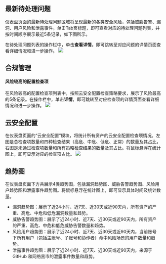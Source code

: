 ## 最新待处理问题
仪表盘页面的最新待处理问题区域将呈现最新的各类安全风险，包括威胁告警、漏洞、用户风险和泄露事件。单击Tab页标题，即可查看对应的待处理问题列表，并按时间顺序展示最近5条记录，如下图所示。

在待处理问题列表的操作栏中，单击**查看详情**，即可跳转至对应问题的详情页面查看详细情况和进一步操作。
![](https://qcloudimg.tencent-cloud.cn/raw/bf284010d35a55903cdb5146d56c2db7.png)

## 合规管理
#### 风险较高的配置检查项
在风险较高的配置检查项列表中，按照云安全配置检查策略要求，展示了风险最高的5条记录。在操作栏中，单击**详情**，即可跳转至对应检查项的详情页面查看详细情况和进一步操作。
![](https://qcloudimg.tencent-cloud.cn/raw/66bbe0a1b9a2451684f9bd06b2f9b5e2.png)



## 云安全配置
在仪表盘页面的“云安全配置”模块，将统计所有资产的云安全配置检查项情况。左图是总检查项数量和四种检查结果（高危、中危、低危、正常）的数量及其占比，右图是未通过检查项数量和所有策略检查结果的数量及其占比。将鼠标悬浮在统计图上，即可显示对应的检查项占比。
![](https://qcloudimg.tencent-cloud.cn/raw/e3c968823c8ce043b9cbc743aa3d3e4a.png)

## 趋势图
在仪表盘页面下方共展示4类趋势图，包括漏洞趋势图、威胁告警趋势图、风险用户趋势图和泄露事件趋势图。将鼠标悬浮在统计图上，即可显示具体时间及统计数量。
- 漏洞趋势图：展示了近24小时、近7天、近30天或近90天内，所有资产的严重、高危、中危和低危漏洞数量和趋势。
- 威胁告警趋势图：展示了近24小时、近7天、近30天或近90天内，所有资产的严重、高危、中危和低危威胁告警数量和趋势。
- 风险用户趋势图：展示了近24小时、近7天、近30天或近90天内，当前账号下所有用户（包括主账号、子账号和协作者）命中风险场景的用户数量和趋势。
- 泄露事件趋势图：展示了近24小时、近7天、近30天或近90天内，来源于 GitHub 和网络黑市的泄露事件数量和趋势。

